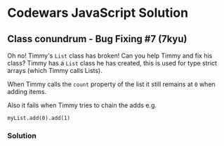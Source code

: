 # Codewars JavaScript Solution

## Class conundrum - Bug Fixing #7 (7kyu)

Oh no! Timmy's `List` class has broken! Can you help Timmy and fix his class? Timmy has a `List` class he has created, this is used for type strict arrays (which Timmy calls Lists).

When Timmy calls the `count` property of the list it still remains at `0` when adding items.

Also it fails when Timmy tries to chain the adds e.g.

`myList.add(0).add(1)`

### Solution

```

```
